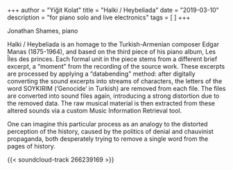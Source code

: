 +++
author = "Yiğit Kolat"
title = "Halki / Heybeliada"
date = "2019-03-10"
description = "for piano solo and live electronics"
tags = [
]
+++   

Jonathan Shames, piano      

Halki / Heybeliada is an homage to the Turkish-Armenian composer Edgar Manas (1875-1964), and based on the third piece of his piano album, Les Îles des princes. Each formal unit in the piece stems from a different brief excerpt, a “moment” from the recording of the source work. These excerpts are processed by applying a “databending" method: after digitally converting the sound excerpts into streams of characters, the letters of the word SOYKIRIM (‘Genocide’ in Turkish) are removed from each file. The files are converted into sound files again, introducing a strong distortion due to the removed data. The raw musical material is then extracted from these altered sounds via a custom Music Information Retrieval tool.

One can imagine this particular process as an analogy to the distorted perception of the history, caused by the politics of denial and chauvinist propaganda, both desperately trying to remove a single word from the pages of history.
       

<!-- {{< youtube BzWmhtrVEjY >}} -->

{{< soundcloud-track 266239169 >}}